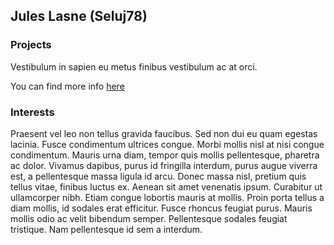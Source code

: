 ## Jules Lasne (Seluj78)

### Projects

Vestibulum in sapien eu metus finibus vestibulum ac at orci.

You can find more info [here](https://juleslasne.com/projects)

### Interests

Praesent vel leo non tellus gravida faucibus. Sed non dui eu quam egestas lacinia. Fusce condimentum ultrices congue. Morbi mollis nisl at nisi congue condimentum. Mauris urna diam, tempor quis mollis pellentesque, pharetra ac dolor. Vivamus dapibus, purus id fringilla interdum, purus augue viverra est, a pellentesque massa ligula id arcu. Donec massa nisl, pretium quis tellus vitae, finibus luctus ex. Aenean sit amet venenatis ipsum. Curabitur ut ullamcorper nibh. Etiam congue lobortis mauris at mollis. Proin porta tellus a diam mollis, id sodales erat efficitur. Fusce rhoncus feugiat purus. Mauris mollis odio ac velit bibendum semper. Pellentesque sodales feugiat tristique. Nam pellentesque id sem a interdum.